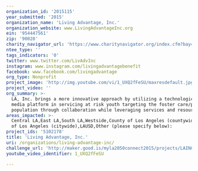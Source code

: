 ```yaml
---
organization_id: '2015115'
year_submitted: '2015'
organization_name: 'Living Advantage, Inc.'
organization_website: www.LivingAdvantageInc.org
ein: '954447561'
zip: '90028'
charity_navigator_url: 'https://www.charitynavigator.org/index.cfm?bay=search.profile&ein=954447561'
ntee_type: ''
tags_indicators: '0'
twitter: www.twitter.com/LivAdvInc
instagram: www.instagram.com/livingadvantagebenefit
facebook: www.facebook.com/livingadvantage
org_type: Nonprofit
project_image: 'http://img.youtube.com/vi/1_UXQ2fFeSU/maxresdefault.jpg'
project_video: ''
org_summary: >-
  LA, Inc. brings a more innovative approach by utilizing a technological and
  media platform in servicing at risk youth targeting the foster care/probation
  population through collaboration while leveraging services and resources.
areas_impacted: >-
  Central LA,East LA,South LA,Westside,County of Los Angeles (countywide),City
  of Los Angeles (citywide),LAUSD,Other (please specify below):
project_ids: '5102178'
title: 'Living Advantage, Inc.'
uri: /organizations/living-advantage-inc/
challenge_url: 'http://maker.good.is/myla2050connect2015/projects/LAINCCONNECTS.html'
youtube_video_identifier: 1_UXQ2fFeSU

---
```

